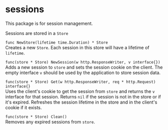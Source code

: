 # sessions

This package is for session management.  

Sessions are stored in a `Store`  

`func NewStore(lifetime time.Duration) * Store`  
Creates a new `Store`. Each session in this store will have a lifetime of `lifetime`.  

`func(store * Store) NewSession(w http.ResponseWriter, v interface{})`  
Adds a new session to `store` and sets the session cookie on the client. The empty interface `v` should be used by the application to store session data.  

`func(store * Store) Get(w http.ResponseWriter, req * http.Request) interface{}`  
Uses the client's cookie to get the session from `store` and returns the `v` interface for that session. Returns `nil` if the session is not in the store or if it's expired. Refreshes the session lifetime in the store and in the client's cookie if it exists.  

`func(store * Store) Clean()`  
Removes any expired sessions from `store`.  